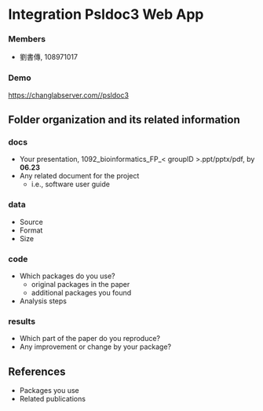 # Integration Psldoc3 Web App
### Members
* 劉書傳, 108971017


### Demo 
https://changlabserver.com//psldoc3

## Folder organization and its related information

### docs
* Your presentation, 1092_bioinformatics_FP_< groupID >.ppt/pptx/pdf, by **06.23**
* Any related document for the project
  * i.e., software user guide

### data
* Source
* Format
* Size

### code
* Which packages do you use? 
  * original packages in the paper
  * additional packages you found
* Analysis steps

### results
* Which part of the paper do you reproduce?
* Any improvement or change by your package?

## References
* Packages you use
* Related publications
